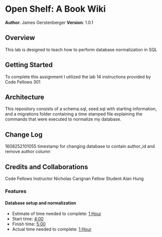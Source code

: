 # Open Shelf: A Book Wiki

**Author**: James Gerstenberger
**Version**: 1.0.1

## Overview
This lab is designed to teach how to perform database normalization in SQL

## Getting Started
To complete this assignment I utilized the lab 14 instructions provided by Code Fellows 301

## Architecture
This repository consists of a schema.sql, seed.sql with starting information, and a migrations folder containing a time stamped file explaining the commands that were executed to normalize my database.

## Change Log
1608252101055 timestamp for changing database to contain author_id and remove author column

## Credits and Collaborations
Code Fellows Instructor Nicholas Carignan
Fellow Student Alan Hung


### Features
#### Database setup and normalization
  * Estimate of time needed to complete: <u> 1 Hour</u>
  * Start time: <u>4:00</u>
  * Finish time: <u>5:00</u>
  * Actual time needed to complete: <u>1 Hour</u>

